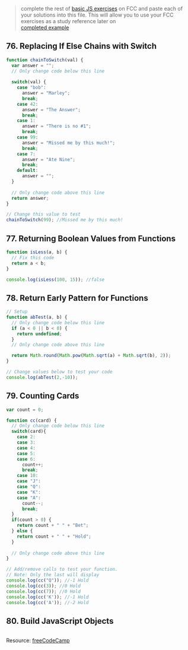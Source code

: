> complete the rest of [basic JS exercises](https://learn.freecodecamp.org/javascript-algorithms-and-data-structures/basic-javascript) on FCC and paste each of your solutions into this file.  This will allow you to use your FCC exercises as a study reference later on  
> [completed example](https://github.com/AlfiYusrina/hyf-javascript1/blob/master/week1/freecode_camp_solutions.MD) 

## 76. Replacing If Else Chains with Switch

```js
function chainToSwitch(val) {
  var answer = "";
  // Only change code below this line
  
  switch(val) {
    case "bob":
      answer = "Marley";
      break;
    case 42:
      answer = "The Answer";
      break;
    case 1:
      answer = "There is no #1";
      break;
    case 99:
      answer = "Missed me by this much!";
      break;
    case 7:
      answer = "Ate Nine";
      break;
    default:
      answer = "";
  }
  
  // Only change code above this line  
  return answer;  
}

// Change this value to test
chainToSwitch(99); //Missed me by this much!
```

## 77. Returning Boolean Values from Functions

```js
function isLess(a, b) {
  // Fix this code
  return a < b;
}

console.log(isLess(100, 15)); //false
```

## 78. Return Early Pattern for Functions

```js
// Setup
function abTest(a, b) {
  // Only change code below this line
  if (a < 0 || b < 0) {
    return undefined;
  }
  // Only change code above this line

  return Math.round(Math.pow(Math.sqrt(a) + Math.sqrt(b), 2));
}

// Change values below to test your code
console.log(abTest(2,-10));
```

## 79. Counting Cards

```js
var count = 0;

function cc(card) {
  // Only change code below this line
  switch(card){
    case 2:
    case 3:
    case 4:
    case 5:
    case 6:
      count++;
      break;
    case 10:
    case "J":
    case "Q":
    case "K":
    case "A":
      count--;
      break;
  }
  if(count > 0) {
    return count + " " + "Bet";
  } else {
    return count + " " + "Hold";
  }
  
  // Only change code above this line
}

// Add/remove calls to test your function.
// Note: Only the last will display
console.log(cc("Q")); //-1 Hold
console.log(cc(3)); //0 Hold
console.log(cc(7)); //0 Hold
console.log(cc('K')); //-1 Hold
console.log(cc('A')); //-2 Hold
```

## 80. Build JavaScript Objects

```js

```










Resource: [freeCodeCamp](https://learn.freecodecamp.org/javascript-algorithms-and-data-structures/basic-javascript)
